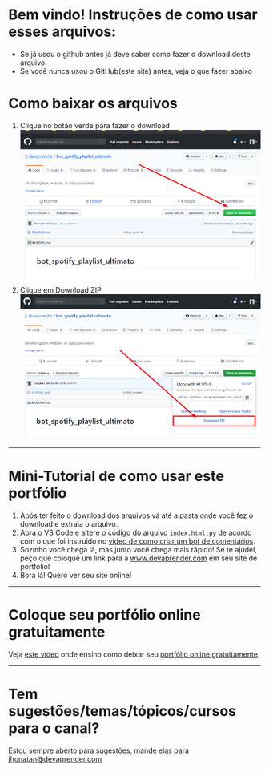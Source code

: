 # Bem vindo! Instruções de como usar esses arquivos:

 - Se já usou o github antes já deve saber como fazer o download deste arquivo.
 - Se você nunca usou o GitHub(este site) antes, veja o que fazer abaixo

# Como baixar os arquivos

1. Clique no botão verde para fazer o download
![step1](images/step1.png)

2. Clique em Download ZIP
![step2](images/step2.png)

---

# Mini-Tutorial de como usar este portfólio

1. Após ter feito o download dos arquivos vá até a pasta onde você fez o download e extraia o arquivo.
2. Abra o VS Code e altere o código do arquivo `index.html.py` de acordo com o que foi instruído no [vídeo de como criar um bot de comentários](https://youtu.be/aEHN3HKxpGs).
3. Sozinho você chega lá, mas junto você chega mais rápido! Se te ajudei, peço que coloque um link para a www.devaprender.com em seu site de portfólio!
4. Bora lá! Quero ver seu site online!

---

# Coloque seu portfólio online **gratuitamente**

Veja [este vídeo](https://youtu.be/xqlQQmE-zTU) onde ensino como deixar seu [portfólio online gratuitamente](https://youtu.be/xqlQQmE-zTU).

---

# Tem sugestões/temas/tópicos/cursos para o canal?
Estou sempre aberto para sugestões, mande elas para jhonatan@devaprender.com